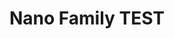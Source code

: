 ---
title: Nano Family TEST
description: A tiny footprint with powerful processors and reliability
---